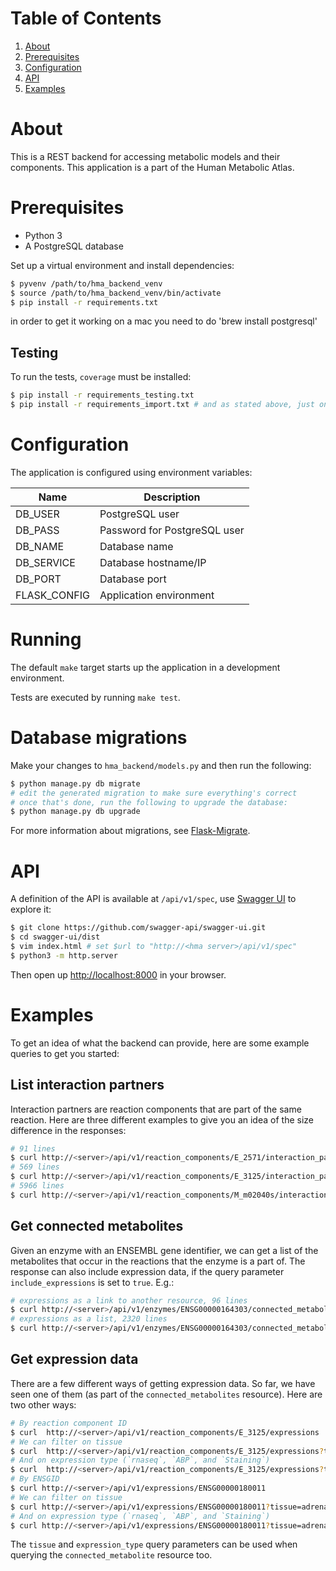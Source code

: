 # Table of Contents

1. [About](#about)
2. [Prerequisites](#prerequisites)
3. [Configuration](#configuration)
4. [API](#api)
5. [Examples](#examples)


# About

This is a REST backend for accessing metabolic models and their
components. This application is a part of the Human Metabolic Atlas.


# Prerequisites

* Python 3
* A PostgreSQL database

Set up a virtual environment and install dependencies:

```bash
$ pyvenv /path/to/hma_backend_venv
$ source /path/to/hma_backend_venv/bin/activate
$ pip install -r requirements.txt
```
in order to get it working on a mac you need to do 'brew install postgresql'

## Testing

To run the tests, `coverage` must be installed:

```bash
$ pip install -r requirements_testing.txt
$ pip install -r requirements_import.txt # and as stated above, just one time!
```


# Configuration

The application is configured using environment variables:

| Name         | Description                  |
|--------------|------------------------------|
| DB_USER      | PostgreSQL user              |
| DB_PASS      | Password for PostgreSQL user |
| DB_NAME      | Database name                |
| DB_SERVICE   | Database hostname/IP         |
| DB_PORT      | Database port                |
| FLASK_CONFIG | Application environment      |


# Running

The default `make` target starts up the application in a development
environment.

Tests are executed by running `make test`.


# Database migrations

Make your changes to `hma_backend/models.py` and then run the
following:

```bash
$ python manage.py db migrate
# edit the generated migration to make sure everything's correct
# once that's done, run the following to upgrade the database:
$ python manage.py db upgrade
```

For more information about migrations, see [Flask-Migrate](https://flask-migrate.readthedocs.io/en/latest/).

# API

A definition of the API is available at `/api/v1/spec`, use
[Swagger UI](https://github.com/swagger-api/swagger-ui) to explore it:

```bash
$ git clone https://github.com/swagger-api/swagger-ui.git
$ cd swagger-ui/dist
$ vim index.html # set $url to "http://<hma server>/api/v1/spec"
$ python3 -m http.server
```

Then open up [http://localhost:8000](http://localhost:8000) in your
browser.


# Examples

To get an idea of what the backend can provide, here are some example
queries to get you started:

## List interaction partners

Interaction partners are reaction components that are part of the same
reaction. Here are three different examples to give you an idea of the
size difference in the responses:

```bash
# 91 lines
$ curl http://<server>/api/v1/reaction_components/E_2571/interaction_partners
# 569 lines
$ curl http://<server>/api/v1/reaction_components/E_3125/interaction_partners
# 5966 lines
$ curl http://<server>/api/v1/reaction_components/M_m02040s/interaction_partners
```

## Get connected metabolites

Given an enzyme with an ENSEMBL gene identifier, we can get a list of
the metabolites that occur in the reactions that the enzyme is a part
of. The response can also include expression data, if the query
parameter `include_expressions` is set to `true`. E.g.:

```bash
# expressions as a link to another resource, 96 lines
$ curl http://<server>/api/v1/enzymes/ENSG00000164303/connected_metabolites
# expressions as a list, 2320 lines
$ curl http://<server>/api/v1/enzymes/ENSG00000164303/connected_metabolites?include_expressions=true
```

## Get expression data

There are a few different ways of getting expression data. So far, we
have seen one of them (as part of the `connected_metabolites`
resource). Here are two other ways:

```bash
# By reaction component ID
$ curl  http://<server>/api/v1/reaction_components/E_3125/expressions
# We can filter on tissue
$ curl  http://<server>/api/v1/reaction_components/E_3125/expressions?tissue=adrenal
# And on expression type (`rnaseq`, `ABP`, and `Staining`)
$ curl  http://<server>/api/v1/reaction_components/E_3125/expressions?tissue=adrenal&expression_type=staining
# By ENSGID
$ curl http://<server>/api/v1/expressions/ENSG00000180011
# We can filter on tissue
$ curl http://<server>/api/v1/expressions/ENSG00000180011?tissue=adrenal
# And on expression type (`rnaseq`, `ABP`, and `Staining`)
$ curl http://<server>/api/v1/expressions/ENSG00000180011?tissue=adrenal%20gland&expression_type=staining
```

The `tissue` and `expression_type` query parameters can be used when
querying the `connected_metabolite` resource too.
